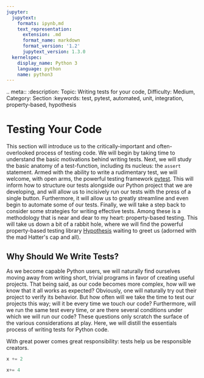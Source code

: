 ```yaml
---
jupyter:
  jupytext:
    formats: ipynb,md
    text_representation:
      extension: .md
      format_name: markdown
      format_version: '1.2'
      jupytext_version: 1.3.0
  kernelspec:
    display_name: Python 3
    language: python
    name: python3
---
```


<!-- #raw raw_mimetype="text/restructuredtext" -->
.. meta::
   :description: Topic: Writing tests for your code, Difficulty: Medium, Category: Section
   :keywords: test, pytest, automated, unit, integration, property-based, hypothesis  
<!-- #endraw -->

<!-- #region -->
# Testing Your Code

This section will introduce us to the critically-important and often-overlooked process of testing code. We will begin by taking time to understand the basic motivations behind writing tests. Next, we will study the basic anatomy of a test-function, including its nucleus: the `assert` statement. Armed with the ability to write a rudimentary test, we will welcome, with open arms, the powerful testing framework [pytest](https://docs.pytest.org/). This will inform how to structure our tests alongside our Python project that we are developing, and will allow us to incisively run our tests with the press of a single button. Furthermore, it will allow us to greatly streamline and even begin to automate some of our tests. Finally, we will take a step back to consider some strategies for writing effective tests. Among these is a methodology that is near and dear to my heart: property-based testing. This will take us down a bit of a rabbit hole, where we will find the powerful property-based testing library [Hypothesis](https://hypothesis.readthedocs.io/) waiting to greet us (adorned with the mad Hatter's cap and all).

## Why Should We Write Tests?
As we become capable Python users, we will naturally find ourselves moving away from writing short, trivial programs in favor of creating useful projects. That being said, as our code becomes more complex, how will we know that it all works as expected? Obviously, one will naturally try out their project to verify its behavior. But how often will we take the time to test our projects this way; will it be every time we touch our code? Furthermore, will we run the same test every time, or are there several conditions under which we will run our code? These questions only scratch the surface of the various considerations at play. Here, we will distill the essentials process of writing tests for Python code.

With great power comes great responsibility: tests help us be responsible creators.

```python
x += 2

x+= 4
```
<!-- #endregion -->

```python

```
